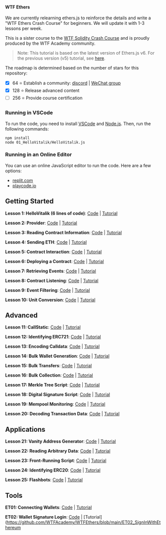 #### WTF Ethers

We are currently relearning ethers.js to reinforce the details and write a "WTF Ethers Crash Course" for beginners. We will update it with 1-3 lessons per week.

This is a sister course to the [WTF Solidity Crash Course](https://github.com/AmazingAng/WTFSolidity) and is proudly produced by the WTF Academy community.

> Note: This tutorial is based on the latest version of Ethers.js v6. For the previous version (v5) tutorial, see [here](https://github.com/WTFAcademy/WTF-Ethers/tree/wtf-ethers-v5).

The roadmap is determined based on the number of stars for this repository:
- [x] 64 :star: Establish a community: [discord](https://discord.gg/5akcruXrsk) | [WeChat group](https://docs.google.com/forms/d/e/1FAIpQLSe4KGT8Sh6sJ7hedQRuIYirOoZK_85miz3dw7vA1-YjodgJ-A/viewform)
- [x] 128 :star: Release advanced content
- [ ] 256 :star: Provide course certification

### Running in VSCode

To run the code, you need to install [VSCode](https://code.visualstudio.com/download) and [Node.js](https://nodejs.org/download/). Then, run the following commands:

```shell
npm install
node 01_HelloVitalik/HelloVitalik.js
```

### Running in an Online Editor

You can use an online JavaScript editor to run the code. Here are a few options:
- [replit.com](https://replit.com/)
- [playcode.io](https://playcode.io)

## Getting Started

**Lesson 1: HelloVitalik (6 lines of code)**: [Code](https://github.com/WTFAcademy/WTFEthers/blob/main/01_HelloVitalik) | [Tutorial](https://github.com/WTFAcademy/WTFEthers/blob/main/01_HelloVitalik/readme.md)

**Lesson 2: Provider**: [Code](https://github.com/WTFAcademy/WTFEthers/blob/main/02_Provider) | [Tutorial](https://github.com/WTFAcademy/WTFEthers/blob/main/02_Provider/readme.md)

**Lesson 3: Reading Contract Information**: [Code](https://github.com/WTFAcademy/WTFEthers/blob/main/03_ReadContract) | [Tutorial](https://github.com/WTFAcademy/WTFEthers/blob/main/03_ReadContract/readme.md)

**Lesson 4: Sending ETH**: [Code](https://github.com/WTFAcademy/WTFEthers/blob/main/04_SendETH) | [Tutorial](https://github.com/WTFAcademy/WTFEthers/blob/main/04_SendETH/readme.md)

**Lesson 5: Contract Interaction**: [Code](https://github.com/WTFAcademy/WTFEthers/blob/main/05_WriteContract) | [Tutorial](https://github.com/WTFAcademy/WTFEthers/blob/main/05_WriteContract/readme.md)

**Lesson 6: Deploying a Contract**: [Code](https://github.com/WTFAcademy/WTFEthers/blob/main/06_DeployContract) | [Tutorial](https://github.com/WTFAcademy/WTFEthers/blob/main/06_DeployContract/readme.md)

**Lesson 7: Retrieving Events**: [Code](https://github.com/WTFAcademy/WTFEthers/blob/main/07_Event) | [Tutorial](https://github.com/WTFAcademy/WTFEthers/blob/main/07_Event/readme.md)

**Lesson 8: Contract Listening**: [Code](https://github.com/WTFAcademy/WTFEthers/blob/main/08_ContractListener) | [Tutorial](https://github.com/WTFAcademy/WTFEthers/blob/main/08_ContractListener/readme.md)

**Lesson 9: Event Filtering**: [Code](https://github.com/WTFAcademy/WTFEthers/blob/main/09_EventFilter) | [Tutorial](https://github.com/WTFAcademy/WTFEthers/blob/main/09_EventFilter/readme.md)

**Lesson 10: Unit Conversion**: [Code](https://github.com/WTFAcademy/WTFEthers/blob/main/10_Units) | [Tutorial](https://github.com/WTFAcademy/WTFEthers/blob/main/10_Units/readme.md)

## Advanced

**Lesson 11: CallStatic**: [Code](https://github.com/WTFAcademy/WTFEthers/blob/main/11_StaticCall) | [Tutorial](https://github.com/WTFAcademy/WTFEthers/blob/main/11_StaticCall/readme.md)

**Lesson 12: Identifying ERC721**: [Code](https://github.com/WTFAcademy/WTFEthers/blob/main/12_ERC721Check) | [Tutorial](https://github.com/WTFAcademy/WTFEthers/blob/main/12_ERC721Check/readme.md)

**Lesson 13: Encoding Calldata**: [Code](https://github.com/WTFAcademy/WTFEthers/blob/main/13_EncodeCalldata) | [Tutorial](https://github.com/WTFAcademy/WTFEthers/blob/main/13_EncodeCalldata/readme.md)

**Lesson 14: Bulk Wallet Generation**: [Code](https://github.com/WTFAcademy/WTFEthers/blob/main/14_HDwallet) | [Tutorial](https://github.com/WTFAcademy/WTFEthers/blob/main/14_HDwallet/readme.md)

**Lesson 15: Bulk Transfers**: [Code](https://github.com/WTFAcademy/WTFEthers/blob/main/15_MultiTransfer) | [Tutorial](https://github.com/WTFAcademy/WTFEthers/blob/main/15_MultiTransfer/readme.md)

**Lesson 16: Bulk Collection**: [Code](https://github.com/WTFAcademy/WTFEthers/blob/main/16_MultiCollect) | [Tutorial](https://github.com/WTFAcademy/WTFEthers/blob/main/16_MultiCollect/readme.md)

**Lesson 17: Merkle Tree Script**: [Code](https://github.com/WTFAcademy/WTFEthers/blob/main/17_MerkleTree) | [Tutorial](https://github.com/WTFAcademy/WTFEthers/blob/main/17_MerkleTree/readme.md)

**Lesson 18: Digital Signature Script**: [Code](https://github.com/WTFAcademy/WTFEthers/blob/main/18_Signature) | [Tutorial](https://github.com/WTFAcademy/WTFEthers/blob/main/18_Signature/readme.md)

**Lesson 19: Mempool Monitoring**: [Code](https://github.com/WTFAcademy/WTFEthers/blob/main/19_Mempool) | [Tutorial](https://github.com/WTFAcademy/WTFEthers/blob/main/19_Mempool/readme.md)

**Lesson 20: Decoding Transaction Data**: [Code](https://github.com/WTFAcademy/WTFEthers/blob/main/20_DecodeTx) | [Tutorial](https://github.com/WTFAcademy/WTFEthers/blob/main/20_DecodeTx/readme.md)

## Applications

**Lesson 21: Vanity Address Generator**: [Code](https://github.com/WTFAcademy/WTFEthers/blob/main/21_VanityAddress) | [Tutorial](https://github.com/WTFAcademy/WTFEthers/blob/main/21_VanityAddress/readme.md)

**Lesson 22: Reading Arbitrary Data**: [Code](https://github.com/WTFAcademy/WTFEthers/blob/main/22_ReadAnyData) | [Tutorial](https://github.com/WTFAcademy/WTFEthers/blob/main/22_ReadAnyData/readme.md)

**Lesson 23: Front-Running Script**: [Code](https://github.com/WTFAcademy/WTFEthers/blob/main/23_Frontrun) | [Tutorial](https://github.com/WTFAcademy/WTFEthers/blob/main/23_Frontrun/readme.md)

**Lesson 24: Identifying ERC20**: [Code](https://github.com/WTFAcademy/WTFEthers/blob/main/24_ERC20Check) | [Tutorial](https://github.com/WTFAcademy/WTFEthers/blob/main/24_ERC20Check/readme.md)

**Lesson 25: Flashbots**: [Code](https://github.com/WTFAcademy/WTFEthers/blob/main/25_Flashbots) | [Tutorial](https://github.com/WTFAcademy/WTFEthers/blob/main/25_Flashbots/readme.md)

## Tools

**ET01: Connecting Wallets**: [Code](https://github.com/WTFAcademy/WTFEthers/blob/main/ET01_Metamask) | [Tutorial](https://github.com/WTFAcademy/WTFEthers/blob/main/ET01_Metamask/readme.md)

**ET02: Wallet Signature Login**: [Code](https://github.com/WTFAcademy/WTFEthers/blob/main/ET02_SignInWithEthereum) | [Tutorial](https://github.com/WTFAcademy/WTFEthers/blob/main/ET02_SignInWithEthereum
